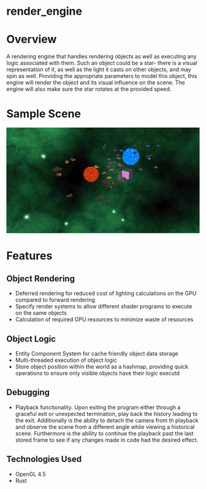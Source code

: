 # render_engine

Overview
=========

A rendering engine that handles rendering objects as well as executing any logic associated with them. Such an object could be a star-
there is a visual representation of it, as well as the light it casts on other objects, and may spin as well. Providing the appropriate parameters to model
this object, this engine will render the object and its visual influence on the scene. The engine will also make sure the star rotates at the provided speed.

Sample Scene
=======
![Alt Text](https://github.com/Binyamin-Brion/render_engine/blob/master/sample_scene/sample_scene_space.png)

Features
==========

Object Rendering
-----------------

* Deferred rendering for reduced cost of lighting calculations on the GPU compared to forward rendering
* Specify render systems to allow different shader programs to execute on the same objects
* Calculation of required GPU resources to minimize waste of resources

Object Logic
-----------------

* Entity Component System for cache friendly object data storage
* Multi-threaded execution of object logic
* Store object position within the world as a hashmap, providing quick operations to ensure only visible objects have their logic executd

Debugging
------------

* Playback functionality. Upon exiting the program either through a graceful exit or unexpected termination, play back
the history leading to the exit. Additionally is the ability to detach the camera from th playback and observe the scene from
a different angle while viewing a historical scene. Furthermore is the ability to continue the playback past the last stored frame to
see if any changes made in code had the desired effect.

Technologies Used
-------------------

* OpenGL 4.5
* Rust
